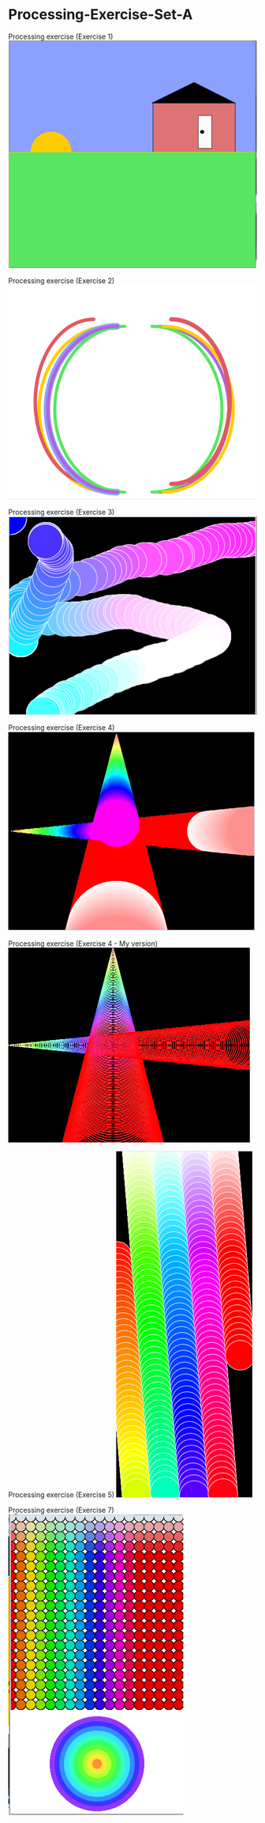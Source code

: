 # Processing-Exercise-Set-A
Processing exercise (Exercise 1)
![Sketch](https://github.com/RougayyahJalloh/Processing-Exercise-Set-A/blob/master/Image%20Part%201.PNG)


Processing exercise (Exercise 2)
![Sketch](https://github.com/RougayyahJalloh/Processing-Exercise-Set-A/blob/master/Exercise.PNG)

Processing exercise (Exercise 3)
![Sketch](https://github.com/RougayyahJalloh/Processing-Exercise-Set-A/blob/master/Exercise_3%20Screenshot.PNG)

Processing exercise (Exercise 4)
![Sketch](https://github.com/RougayyahJalloh/Processing-Exercise-Set-A/blob/master/Exercise%204%20Screenshot.PNG)

Processing exercise (Exercise 4 - My version)
![Sketch](https://github.com/RougayyahJalloh/Processing-Exercise-Set-A/blob/master/Exercise%204%20(my%20version)%20screenshot.PNG)

Processing exercise (Exercise 5)
![Sketch](https://github.com/RougayyahJalloh/Processing-Exercise-Set-A/blob/master/Exercise%205%20Screenshot.PNG)


Processing exercise (Exercise 7)
![Sketch](https://github.com/RougayyahJalloh/Processing-Exercise-Set-A/blob/master/Exercise%207%20-%20Screenshot.PNG)
